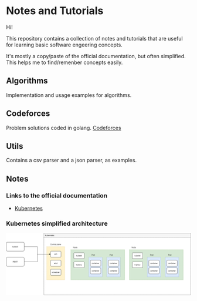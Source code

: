 # Notes and Tutorials

Hi!

This repository contains a collection of notes and tutorials that are useful for learning basic software engeering concepts.

It's mostly a copy/paste of the official documentation, but often simplified. This helps me to find/remenber concepts easily.

## Algorithms

Implementation and usage examples for algorithms.

## Codeforces

Problem solutions coded in golang. [Codeforces](https://codeforces.com/)

## Utils

Contains a csv parser and a json parser, as examples.

## Notes

### Links to the official documentation
- [Kubernetes](https://kubernetes.io/)

### Kubernetes simplified architecture

![Kubernetes simplified architecture](./Kubernetes/img/k8s.png)